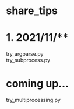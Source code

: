 # share_tips

# 1. 2021/11/**
try_argparse.py\
try_subprocess.py

# coming up...
try_multiprocessing.py
